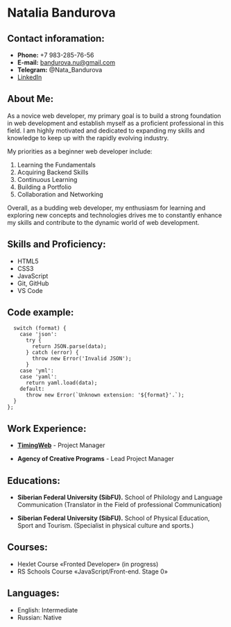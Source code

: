 # Natalia Bandurova

## Contact inforamation:

- **Phone:** +7 983-285-76-56
- **E-mail:** bandurova.nu@gmail.com
- **Telegram:** @Nata_Bandurova
- [LinkedIn](https://www.linkedin.com/in/natalia-bandurova-33b13b265/)

## About Me:

As a novice web developer, my primary goal is to build a strong foundation in web development and establish myself as a proficient professional in this field. I am highly motivated and dedicated to expanding my skills and knowledge to keep up with the rapidly evolving industry.

My priorities as a beginner web developer include:

1. Learning the Fundamentals
2. Acquiring Backend Skills
3. Continuous Learning
4. Building a Portfolio
5. Collaboration and Networking

Overall, as a budding web developer, my enthusiasm for learning and exploring new concepts and technologies drives me to constantly enhance my skills and contribute to the dynamic world of web development.

## Skills and Proficiency:

- HTML5
- CSS3
- JavaScript
- Git, GitHub
- VS Code

## Code example:

```const parse = (format, data) => {
  switch (format) {
    case 'json':
      try {
        return JSON.parse(data);
      } catch (error) {
        throw new Error('Invalid JSON');
      }
    case 'yml':
    case 'yaml':
      return yaml.load(data);
    default:
      throw new Error(`Unknown extension: '${format}'.`);
  }
};
```

## Work Experience:

- **[TimingWeb](https://timingweb.com/)** - Project Manager

- **Agency of Creative Programs** - Lead Project Manager

## Educations:

- **Siberian Federal University (SibFU).** School of Philology and Language Communication (Translator in the Field of professional Communication)

- **Siberian Federal University (SibFU).** School of Physical Education, Sport and Tourism. (Specialist in physical culture and sports.)

## Courses:

- Hexlet Course «Fronted Developer» (in progress)
- RS Schools Course «JavaScript/Front-end. Stage 0»

## Languages:

- English: Intermediate
- Russian: Native
